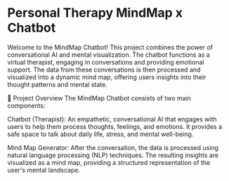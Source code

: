 # Personal Therapy MindMap x Chatbot

Welcome to the MindMap Chatbot! This project combines the power of conversational AI and mental visualization. The chatbot functions as a virtual therapist, engaging in conversations and providing emotional support. The data from these conversations is then processed and visualized into a dynamic mind map, offering users insights into their thought patterns and mental state.

🚀 Project Overview
The MindMap Chatbot consists of two main components:

Chatbot (Therapist): An empathetic, conversational AI that engages with users to help them process thoughts, feelings, and emotions. It provides a safe space to talk about daily life, stress, and mental well-being.

Mind Map Generator: After the conversation, the data is processed using natural language processing (NLP) techniques. The resulting insights are visualized as a mind map, providing a structured representation of the user's mental landscape.



